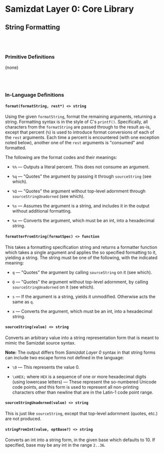 Samizdat Layer 0: Core Library
==============================

String Formatting
-----------------

<br><br>
### Primitive Definitions

(none)


<br><br>
### In-Language Definitions

#### `format(formatString, rest*) <> string`

Using the given `formatString`, format the remaining arguments, returning
a string. Formatting syntax is in the style of C's `printf()`. Specifically,
all characters from the `formatString` are passed through to the result
as-is, except that percent (`%`) is used to introduce format conversions
of each of the `rest` arguments. Each time a percent is encountered
(with one exception noted below), another one of the `rest` arguments is
"consumed" and formatted.

The following are the format codes and their meanings:

* `%%` &mdash; Outputs a literal percent. This does not consume an argument.

* `%q` &mdash; "Quotes" the argument by passing it through `sourceString`
  (see which).

* `%Q` &mdash; "Quotes" the argument without top-level adornment through
  `sourceStringUnadorned` (see which).

* `%s` &mdash; Assumes the argument is a string, and includes it in
  the output without additional formatting.

* `%x` &mdash; Converts the argument, which must be an int, into a hexadecimal
  string.

#### `formatterFromString(formatSpec) <> function`

This takes a formatting specification string and returns a formatter
function which takes a single argument and applies the so specified
formatting to it, yielding a string. The string must be one of the
following, with the indicated meaning:

* `q` &mdash; "Quotes" the argument by calling `sourceString` on it
  (see which).

* `Q` &mdash; "Quotes" the argument without top-level adornment, by
  calling `sourceStringUnadorned` on it (see which).

* `s` &mdash; If the argument is a string, yields it unmodified. Otherwise
  acts the same as `q`.

* `x` &mdash; Converts the argument, which must be an int, into a hexadecimal
  string.

#### `sourceString(value) <> string`

Converts an arbitrary value into a string representation form
that is meant to mimic the Samizdat source syntax.

**Note:** The output differs from *Samizdat Layer 0* syntax in that
string forms can include two escape forms not defined in the
language:

* `\0` &mdash; This represents the value 0.

* `\xHEX;` where `HEX` is a sequence of one or more hexadecimal digits
  (using lowercase letters) &mdash; These represent the so-numbered
  Unicode code points, and this form is used to represent all
  non-printing characters other than newline that are in the Latin-1
  code point range.

#### `sourceStringUnadorned(value) <> string`

This is just like `sourceString`, except that top-level adornment
(quotes, etc.) are not produced.

#### `stringFromInt(value, optBase?) <> string`

Converts an int into a string form, in the given base which defaults to
10. If specified, base may be any int in the range `2..36`.
